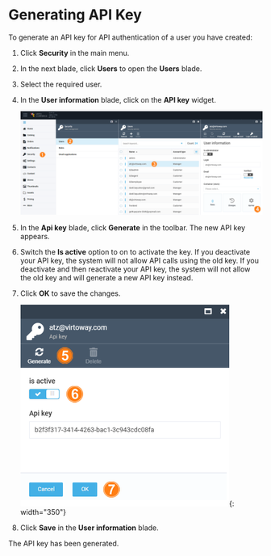 ﻿# Generating API Key

To generate an API key for API authentication of a user you have created: 

1. Click **Security** in the main menu.
1. In the next blade, click **Users** to open the **Users** blade.
1. Select the required user. 
1. In the **User information** blade, click on the **API key** widget.

	![path](media/api-path.png)

1. In the **Api key** blade, click **Generate** in the toolbar. The new API key appears.
1. Switch the **Is active** option to on to activate the key. If you deactivate your API key, the system will not allow API calls using the old key. If you deactivate and then reactivate your API key, the system will not allow the old key and will generate a new API key instead.
1. Click **OK** to save the changes.

	![path](media/api-path-2.png){: width="350"}

1. Click **Save** in the **User information** blade.

The API key has been generated.